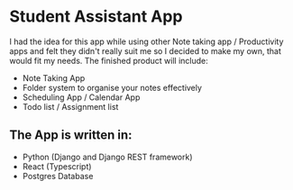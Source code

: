 # Student Assistant App

I had the idea for this app while using other Note taking app / Productivity apps and felt they didn't really suit me so I decided to make my own, that would fit my needs.
The finished product will include:
  - Note Taking App
  - Folder system to organise your notes effectively
  - Scheduling App / Calendar App
  - Todo list / Assignment list

## The App is written in:

  - Python (Django and Django REST framework)
  - React (Typescript)
  - Postgres Database
 
